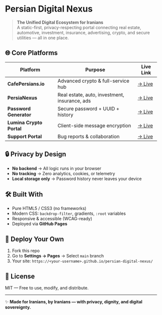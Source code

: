 # Persian Digital Nexus

> **The Unified Digital Ecosystem for Iranians**  
> A static-first, privacy-respecting portal connecting real estate, automotive, investment, insurance, advertising, crypto, and secure utilities — all in one place.


## 🌐 Core Platforms

| Platform | Purpose | Live Link |
|---------|--------|----------|
| **CafePersians.io** | Advanced crypto & full-service hub | [→ Live](https://techforall1373.github.io/Cafepersians.io/) |
| **PersiaNexus** | Real estate, auto, investment, insurance, ads | [→ Live](https://techforall1373.github.io/PersiaNexus/) |
| **Password Generator** | Secure password + UUID + history | [→ Live](https://techforall1373.github.io/cafe-persians-password-gen/) |
| **Lumina Crypto Portal** | Client-side message encryption | [→ Live](https://techforall1373.github.io/lumina-crypto-portal/) |
| **Support Portal** | Bug reports & collaboration | [→ Live](https://techforall1373.github.io/cafepersian-support-portal/) |

## 🔒 Privacy by Design
- **No backend** → All logic runs in your browser
- **No tracking** → Zero analytics, cookies, or telemetry
- **Local storage only** → Password history never leaves your device

## 🛠 Built With
- Pure HTML5 / CSS3 (no frameworks)
- Modern CSS: `backdrop-filter`, gradients, `:root` variables
- Responsive & accessible (WCAG-ready)
- Deployed via **GitHub Pages**

## 🚀 Deploy Your Own
1. Fork this repo  
2. Go to **Settings → Pages** → Select `main` branch  
3. Your site: `https://<your-username>.github.io/persian-digital-nexus/`

## 📜 License
MIT — Free to use, modify, and distribute.

---

✨ **Made for Iranians, by Iranians — with privacy, dignity, and digital sovereignty.**

